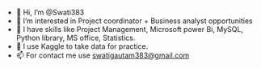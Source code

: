 - 👋 Hi, I’m @Swati383
- 👀 I’m interested in Project coordinator + Business analyst opportunities
- 🌱 I have skills like Project Management, Microsoft power Bi, MySQL, Python library, MS office, Statistics.
- 💞 I use Kaggle to take data for practice.
- 📫 For contact me use swatigautam383@gmail.com

